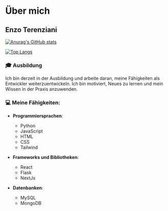 # Über mich

## Enzo Terenziani

[![Anurag's GitHub stats](https://github-readme-stats.vercel.app/api?username=im23b-terenzianie)](https://github.com/im23b-terenzianie/github-readme-stats)

[![Top Langs](https://github-readme-stats.vercel.app/api/top-langs/?username=im23b-terenzianie)](https://github.com/im23b-terenzianie/github-readme-stats)

### 🎓 Ausbildung
Ich bin derzeit in der Ausbildung und arbeite daran, meine Fähigkeiten als Entwickler weiterzuentwickeln. Ich bin motiviert, Neues zu lernen und mein Wissen in der Praxis anzuwenden.

### 💻 Meine Fähigkeiten:
- **Programmiersprachen**:  
  - Python  
  - JavaScript  
  - HTML  
  - CSS
  - Tailwind

- **Frameworks und Bibliotheken**:  
  - React  
  - Flask  
  - NextJs

- **Datenbanken**:  
  - MySQL  
  - MongoDB  


